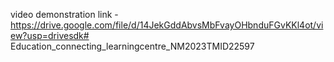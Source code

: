 



video demonstration link - https://drive.google.com/file/d/14JekGddAbvsMbFvayOHbnduFGvKKl4ot/view?usp=drivesdk# Education_connecting_learningcentre_NM2023TMID22597

